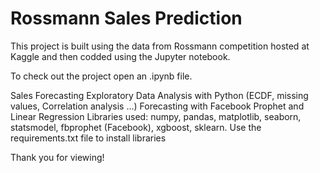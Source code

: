 # Rossmann Sales Prediction
This project is built using the data from Rossmann competition hosted at Kaggle and then codded using the Jupyter notebook.

To check out the project open an .ipynb file.

Sales Forecasting
Exploratory Data Analysis with Python (ECDF, missing values, Correlation analysis ...)
Forecasting with Facebook Prophet and Linear Regression
Libraries used: numpy, pandas, matplotlib, seaborn, statsmodel, fbprophet (Facebook), xgboost, sklearn.
Use the requirements.txt file to install libraries

Thank you for viewing!
